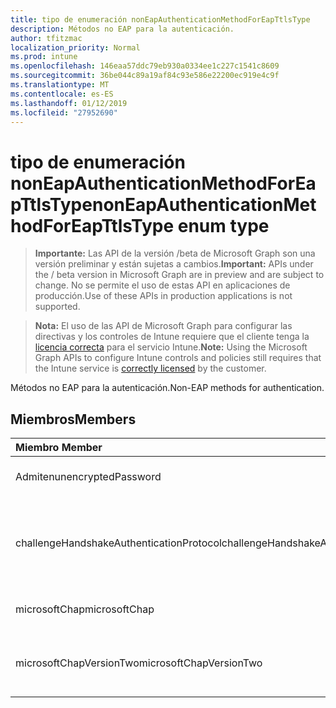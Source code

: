 ```yaml
---
title: tipo de enumeración nonEapAuthenticationMethodForEapTtlsType
description: Métodos no EAP para la autenticación.
author: tfitzmac
localization_priority: Normal
ms.prod: intune
ms.openlocfilehash: 146eaa57ddc79eb930a0334ee1c227c1541c8609
ms.sourcegitcommit: 36be044c89a19af84c93e586e22200ec919e4c9f
ms.translationtype: MT
ms.contentlocale: es-ES
ms.lasthandoff: 01/12/2019
ms.locfileid: "27952690"
---
```

# <a name="noneapauthenticationmethodforeapttlstype-enum-type"></a><span data-ttu-id="7a562-103">tipo de enumeración nonEapAuthenticationMethodForEapTtlsType</span><span class="sxs-lookup"><span data-stu-id="7a562-103">nonEapAuthenticationMethodForEapTtlsType enum type</span></span>

> <span data-ttu-id="7a562-104">**Importante:** Las API de la versión /beta de Microsoft Graph son una versión preliminar y están sujetas a cambios.</span><span class="sxs-lookup"><span data-stu-id="7a562-104">**Important:** APIs under the / beta version in Microsoft Graph are in preview and are subject to change.</span></span> <span data-ttu-id="7a562-105">No se permite el uso de estas API en aplicaciones de producción.</span><span class="sxs-lookup"><span data-stu-id="7a562-105">Use of these APIs in production applications is not supported.</span></span>

> <span data-ttu-id="7a562-106">**Nota:** El uso de las API de Microsoft Graph para configurar las directivas y los controles de Intune requiere que el cliente tenga la [licencia correcta](https://go.microsoft.com/fwlink/?linkid=839381) para el servicio Intune.</span><span class="sxs-lookup"><span data-stu-id="7a562-106">**Note:** Using the Microsoft Graph APIs to configure Intune controls and policies still requires that the Intune service is [correctly licensed](https://go.microsoft.com/fwlink/?linkid=839381) by the customer.</span></span>

<span data-ttu-id="7a562-107">Métodos no EAP para la autenticación.</span><span class="sxs-lookup"><span data-stu-id="7a562-107">Non-EAP methods for authentication.</span></span>
## <a name="members"></a><span data-ttu-id="7a562-108">Miembros</span><span class="sxs-lookup"><span data-stu-id="7a562-108">Members</span></span>
|<span data-ttu-id="7a562-109">Miembro	</span><span class="sxs-lookup"><span data-stu-id="7a562-109">Member</span></span>|<span data-ttu-id="7a562-110">Valor</span><span class="sxs-lookup"><span data-stu-id="7a562-110">Value</span></span>|<span data-ttu-id="7a562-111">Descripción</span><span class="sxs-lookup"><span data-stu-id="7a562-111">Description</span></span>|
|:---|:---|:---|
|<span data-ttu-id="7a562-112">Admiten</span><span class="sxs-lookup"><span data-stu-id="7a562-112">unencryptedPassword</span></span>|<span data-ttu-id="7a562-113">0</span><span class="sxs-lookup"><span data-stu-id="7a562-113">0</span></span>|<span data-ttu-id="7a562-114">Contraseña no cifrada (PAP).</span><span class="sxs-lookup"><span data-stu-id="7a562-114">Unencrypted password (PAP).</span></span>|
|<span data-ttu-id="7a562-115">challengeHandshakeAuthenticationProtocol</span><span class="sxs-lookup"><span data-stu-id="7a562-115">challengeHandshakeAuthenticationProtocol</span></span>|<span data-ttu-id="7a562-116">1</span><span class="sxs-lookup"><span data-stu-id="7a562-116">1</span></span>|<span data-ttu-id="7a562-117">Protocolo de autenticación de desafío mutuo (CHAP).</span><span class="sxs-lookup"><span data-stu-id="7a562-117">Challenge Handshake Authentication Protocol (CHAP).</span></span>|
|<span data-ttu-id="7a562-118">microsoftChap</span><span class="sxs-lookup"><span data-stu-id="7a562-118">microsoftChap</span></span>|<span data-ttu-id="7a562-119">2</span><span class="sxs-lookup"><span data-stu-id="7a562-119">2</span></span>| <span data-ttu-id="7a562-120">Microsoft CHAP (MS-CHAP).</span><span class="sxs-lookup"><span data-stu-id="7a562-120">Microsoft CHAP (MS-CHAP).</span></span>|
|<span data-ttu-id="7a562-121">microsoftChapVersionTwo</span><span class="sxs-lookup"><span data-stu-id="7a562-121">microsoftChapVersionTwo</span></span>|<span data-ttu-id="7a562-122">3</span><span class="sxs-lookup"><span data-stu-id="7a562-122">3</span></span>|<span data-ttu-id="7a562-123">Microsoft CHAP versión 2 (MS-CHAP v2).</span><span class="sxs-lookup"><span data-stu-id="7a562-123">Microsoft CHAP Version 2 (MS-CHAP v2).</span></span>|





